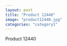 ```yaml
---
layout: post
title: "Product 12440"
image: "product12440.jpg"
categories: "category1"
---
```

Product 12440
